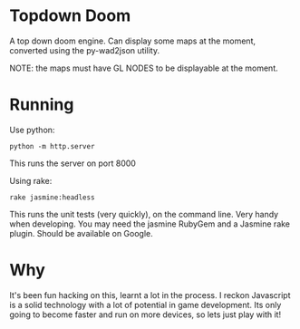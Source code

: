 Topdown Doom
============
A top down doom engine. Can display some maps at the moment, converted using the py-wad2json utility. 

NOTE: the maps must have GL NODES to be displayable at the moment.

Running
=======

Use python:

    python -m http.server

This runs the server on port 8000

Using rake:

    rake jasmine:headless

This runs the unit tests (very quickly), on the command line. Very handy when developing. You may need the jasmine RubyGem and a Jasmine rake plugin. Should be available on Google.



Why
===
It's been fun hacking on this, learnt a lot in the process. I reckon Javascript is a solid technology with a lot of potential in game development. Its only going to become faster and run on more devices, so lets just play with it!



